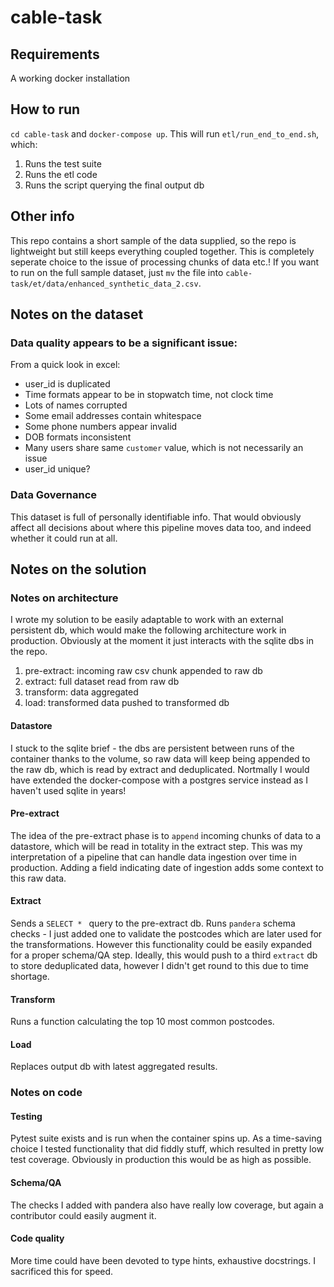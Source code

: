 # cable-task

## Requirements

A working docker installation

## How to run

`cd cable-task` and `docker-compose up`. This will run `etl/run_end_to_end.sh`, which:
1. Runs the test suite
2. Runs the etl code 
3. Runs the script querying the final output db

## Other info

This repo contains a short sample of the data supplied, so the repo is lightweight but still keeps everything coupled together. This is completely seperate choice to the issue of processing chunks of data etc.! If you want to run on the full sample dataset, just `mv` the file into `cable-task/et/data/enhanced_synthetic_data_2.csv`.

## Notes on the dataset

### Data quality appears to be a significant issue:

From a quick look in excel:
* user_id is duplicated
* Time formats appear to be in stopwatch time, not clock time
* Lots of names corrupted
* Some email addresses contain whitespace
* Some phone numbers appear invalid
* DOB formats inconsistent
* Many users share same `customer` value, which is not necessarily an issue
* user_id unique?

### Data Governance
This dataset is full of personally identifiable info. That would obviously affect all decisions about where this pipeline moves data too, and indeed whether it could run at all. 


## Notes on the solution

### Notes on architecture
I wrote my solution to be easily adaptable to work with an external persistent db, which would make the following architecture work in production. Obviously at the moment it just interacts with the sqlite dbs in the repo.

1. pre-extract: incoming raw csv chunk appended to raw db
2. extract: full dataset read from raw db
3. transform: data aggregated
4. load: transformed data pushed to transformed db

#### Datastore
I stuck to the sqlite brief - the dbs are persistent between runs of the container thanks to the volume, so raw data will keep being appended to the raw db, which is read by extract and deduplicated.
Nortmally I would have extended the docker-compose with a postgres service instead as I haven't used sqlite in years!

#### Pre-extract
The idea of the pre-extract phase is to `append` incoming chunks of data to a datastore, which will be read in totality in the extract step. This was my interpretation of a pipeline that can handle data ingestion over time in production. Adding a field indicating date of ingestion adds some context to this raw data. 

#### Extract
Sends a `SELECT * ` query to the pre-extract db. Runs `pandera` schema checks - I just added one to validate the postcodes which are later used for the transformations. However this functionality could be easily expanded for a proper schema/QA step. Ideally, this would push to a third `extract` db to store deduplicated data, however I didn't get round to this due to time shortage.

#### Transform
Runs a function calculating the top 10 most common postcodes.

#### Load
Replaces output db with latest aggregated results.

### Notes on code

#### Testing
Pytest suite exists and is run when the container spins up. As a time-saving choice I tested functionality that did fiddly stuff, which resulted in pretty low test coverage. Obviously in production this would be as high as possible.

#### Schema/QA
The checks I added with pandera also have really low coverage, but again a contributor could easily augment it.

#### Code quality
More time could have been devoted to type hints, exhaustive docstrings. I sacrificed this for speed.

